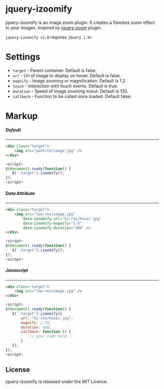 # jquery-izoomify
jquery-izoomify is an image zoom plugin. It creates a flawless zoom effect to your images. Inspired by [jquery-zoom](http://www.jacklmoore.com/zoom) plugin.

``jquery-izoomify v1.0`` requires ``jQuery 1.8+``

# Settings
- ``target`` - Parent container. Default is false.
- ``url`` - Url of image to display on hover. Default is false.
- ``magnify`` - Image zooming or magnification. Default is 1.2.
- ``touch`` - Interaction with touch events. Default is true.
- ``duration`` - Speed of image zooming in/out. Default is 120.
- ``callback`` - Function to be called once loaded. Default false.
 
# Markup
##### Default
---
```html
<div class="target">
    <img src="path/to/image.jpg" />
</div>
```
```js
<script>
$(document).ready(function() {
   $('.target').izoomify(); 
});
<script>
```
##### Data Attribute
---
```html
<div class="target">
    <img src="low-res/image.jpg" 
        data-izoomify-url="hi-res/hover.jpg" 
        data-izoomify-magnify="1.8" 
        data-izoomify-duration="300" />
</div>
```
```js
<script>
$(document).ready(function() {
   $('.target').izoomify(); 
});
<script>
```
##### Javascript
---
```html
<div class="target">
    <img src="low-res/image.jpg" />
</div>
```
```js
<script>
$(document).ready(function() {
   $('.target').izoomify({
       url: "hi-res/hover.jpg",
       magnify: 2.75,
       duration: 450,
       callback: function () {
           // your code here...
       }
   }); 
});
<script>
```

## License

jquery-izoomify is released under the MIT Licence.
